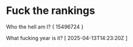 # Fuck the rankings

Who the hell am I?
{ 15496724 }

What fucking year is it?
[ 2025-04-13T14:23:20Z ]
